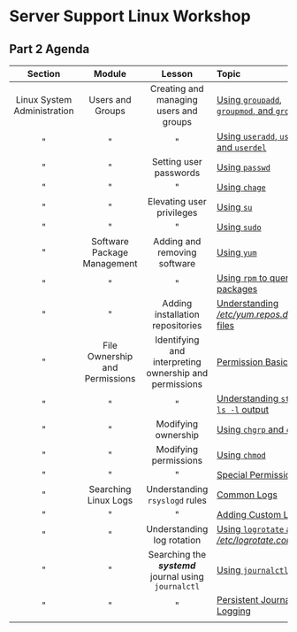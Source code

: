 # Server Support Linux Workshop

## Part 2 Agenda

| **Section** | **Module** | **Lesson** | **Topic** |
| :---------: | :--------: | :--------: | :-------- |
| Linux System Administration | Users and Groups | Creating and managing users and groups | [Using `groupadd`, `groupmod`, and `groupdel` ](./topic_1.md) |
| " | " | " | [Using `useradd`, `usermod`, and `userdel` ](./topic_2.md) |
| " | " | Setting user passwords | [Using `passwd` ](./topic_3.md) |
| " | " | " | [Using `chage` ](./topic_4.md) |
| " | " | Elevating user privileges | [Using `su` ](./topic_5.md) |
| " | " | " | [Using `sudo` ](./topic_6.md) |
| " | Software Package Management | Adding and removing software | [Using `yum` ](./topic_7.md) |
| " | " | " | [Using `rpm` to query packages](./topic_8.md) |
| " | " | Adding installation repositories | [Understanding */etc/yum.repos.d/*.repo* files](./topic_9.md) |
| " | File Ownership and Permissions | Identifying and interpreting ownership and permissions | [Permission Basics](./topic_10.md) |
| " | " | " | [Understanding `stat` and `ls -l` output](./topic_11.md) |
| " | " | Modifying ownership | [Using `chgrp` and `chown` ](./topic_12.md) |
| " | " | Modifying permissions | [Using `chmod` ](./topic_13.md) |
| " | " | " | [Special Permissions](./topic_14.md) |
| " | Searching Linux Logs | Understanding `rsyslogd` rules | [Common Logs](./topic_15.md) |
| " | " | " | [Adding Custom Logs](./topic_16.md) |
| " | " | Understanding log rotation | [Using `logrotate` and */etc/logrotate.conf* ](./topic_17.md) |
| " | " | Searching the ***systemd*** journal using `journalctl` | [Using `journalctl` ](./topic_18.md) |
| " | " | " | [Persistent Journal Logging](./topic_19.md) |
||||

